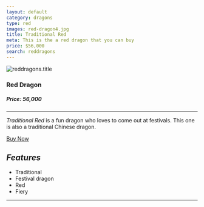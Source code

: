 ```yaml
---
layout: default
category: dragons
type: red
images: red-dragon4.jpg
title: Traditional Red
meta: This is the a red dragon that you can buy
price: $56,000
search: reddragons
---
```


<img class="img-flex individual" src="{{site.baseurl}}/images/red-dragon4.jpg" alt="reddragons.title">

### Red Dragon
##### Price: 56,000

<hr>

*Traditional Red* is a fun dragon who loves to come out at festivals. This one is also a traditional Chinese dragon.

<a class="btn2" href="{{site.baseurl}}/cart/"> Buy Now</a>

## ***Features***

- Traditional
- Festival dragon
- Red
- Fiery

<hr>
